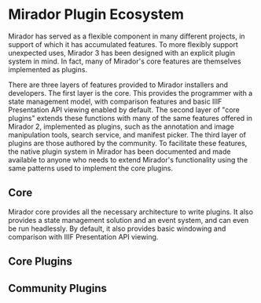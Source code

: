# Mirador Plugin Ecosystem
Mirador has served as a flexible component in many different projects, in support of which it has accumulated features. To more flexibly support unexpected uses, Mirador 3 has been designed with an explicit plugin system in mind. In fact, many of Mirador's core features are themselves implemented as plugins.

There are three layers of features provided to Mirador installers and developers. The first layer is the core. This provides the programmer with a state management model, with comparison features and basic IIIF Presentation API viewing enabled by default. The second layer of "core plugins" extends these functions with many of the same features offered in Mirador 2, implemented as plugins, such as the annotation and image manipulation tools, search service, and manifest picker. The third layer of plugins are those authored by the community. To facilitate these features, the native plugin system in Mirador has been documented and made available to anyone who needs to extend Mirador's functionality using the same patterns used to implement the core plugins.

## Core
Mirador core provides all the necessary architecture to write plugins. It also provides a state management solution and an event system, and can even be run headlessly. By default, it also provides basic windowing and comparison with IIIF Presentation API viewing.

## Core Plugins

## Community Plugins
